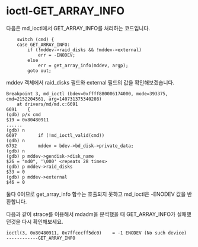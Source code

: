 # ioctl-GET_ARRAY_INFO

다음은 md_ioctl에서 GET_ARRAY_INFO를 처리하는 코드입니다.

```
	switch (cmd) {
	case GET_ARRAY_INFO:
		if (!mddev->raid_disks && !mddev->external)
			err = -ENODEV;
		else
			err = get_array_info(mddev, argp);
		goto out;
```

mddev 객체에서 raid_disks 필드와 external 필드의 값을 확인해보겠습니다.
```
Breakpoint 3, md_ioctl (bdev=0xffff880006174000, mode=393375, cmd=2152204561, arg=140731375340208)
    at drivers/md/md.c:6691
6691	{
(gdb) p/x cmd
$19 = 0x80480911
......
(gdb) n
6697		if (!md_ioctl_valid(cmd))
(gdb) n
6732		mddev = bdev->bd_disk->private_data;
(gdb) n
(gdb) p mddev->gendisk->disk_name
$26 = "md0", '\000' <repeats 28 times>
(gdb) p mddev->raid_disks
$33 = 0
(gdb) p mddev->external
$46 = 0
```

둘다 0이므로 get_array_info 함수는 호출되지 못하고 md_ioctl은 -ENODEV 값을 반환합니다.

다음과 같이 strace를 이용해서 mdadm을 분석했을 때 GET_ARRAY_INFO가 실패했던것을 다시 확인해보세요.

```
ioctl(3, 0x80480911, 0x7ffcecff5dc0)    = -1 ENODEV (No such device)  ------------GET_ARRAY_INFO
```
